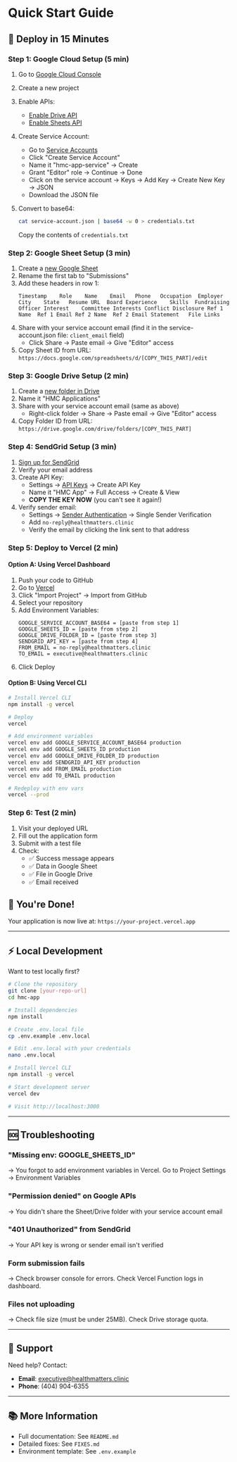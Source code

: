 # Quick Start Guide

## 🚀 Deploy in 15 Minutes

### Step 1: Google Cloud Setup (5 min)

1. Go to [Google Cloud Console](https://console.cloud.google.com/)
2. Create a new project
3. Enable APIs:
   - [Enable Drive API](https://console.cloud.google.com/apis/library/drive.googleapis.com)
   - [Enable Sheets API](https://console.cloud.google.com/apis/library/sheets.googleapis.com)
4. Create Service Account:
   - Go to [Service Accounts](https://console.cloud.google.com/iam-admin/serviceaccounts)
   - Click "Create Service Account"
   - Name it "hmc-app-service" → Create
   - Grant "Editor" role → Continue → Done
   - Click on the service account → Keys → Add Key → Create New Key → JSON
   - Download the JSON file

5. Convert to base64:
   ```bash
   cat service-account.json | base64 -w 0 > credentials.txt
   ```
   Copy the contents of `credentials.txt`

### Step 2: Google Sheet Setup (3 min)

1. Create a [new Google Sheet](https://sheets.google.com/)
2. Rename the first tab to "Submissions"
3. Add these headers in row 1:
   ```
   Timestamp	Role	Name	Email	Phone	Occupation	Employer	City	State	Resume URL	Board Experience	Skills	Fundraising	Officer Interest	Committee Interests	Conflict Disclosure	Ref 1 Name	Ref 1 Email	Ref 2 Name	Ref 2 Email	Statement	File Links
   ```
4. Share with your service account email (find it in the service-account.json file: `client_email` field)
   - Click Share → Paste email → Give "Editor" access
5. Copy Sheet ID from URL: `https://docs.google.com/spreadsheets/d/[COPY_THIS_PART]/edit`

### Step 3: Google Drive Setup (2 min)

1. Create a [new folder in Drive](https://drive.google.com/)
2. Name it "HMC Applications"
3. Share with your service account email (same as above)
   - Right-click folder → Share → Paste email → Give "Editor" access
4. Copy Folder ID from URL: `https://drive.google.com/drive/folders/[COPY_THIS_PART]`

### Step 4: SendGrid Setup (3 min)

1. [Sign up for SendGrid](https://signup.sendgrid.com/)
2. Verify your email address
3. Create API Key:
   - Settings → [API Keys](https://app.sendgrid.com/settings/api_keys) → Create API Key
   - Name it "HMC App" → Full Access → Create & View
   - **COPY THE KEY NOW** (you can't see it again!)
4. Verify sender email:
   - Settings → [Sender Authentication](https://app.sendgrid.com/settings/sender_auth) → Single Sender Verification
   - Add `no-reply@healthmatters.clinic`
   - Verify the email by clicking the link sent to that address

### Step 5: Deploy to Vercel (2 min)

#### Option A: Using Vercel Dashboard
1. Push your code to GitHub
2. Go to [Vercel](https://vercel.com/)
3. Click "Import Project" → Import from GitHub
4. Select your repository
5. Add Environment Variables:
   ```
   GOOGLE_SERVICE_ACCOUNT_BASE64 = [paste from step 1]
   GOOGLE_SHEETS_ID = [paste from step 2]
   GOOGLE_DRIVE_FOLDER_ID = [paste from step 3]
   SENDGRID_API_KEY = [paste from step 4]
   FROM_EMAIL = no-reply@healthmatters.clinic
   TO_EMAIL = executive@healthmatters.clinic
   ```
6. Click Deploy

#### Option B: Using Vercel CLI
```bash
# Install Vercel CLI
npm install -g vercel

# Deploy
vercel

# Add environment variables
vercel env add GOOGLE_SERVICE_ACCOUNT_BASE64 production
vercel env add GOOGLE_SHEETS_ID production
vercel env add GOOGLE_DRIVE_FOLDER_ID production
vercel env add SENDGRID_API_KEY production
vercel env add FROM_EMAIL production
vercel env add TO_EMAIL production

# Redeploy with env vars
vercel --prod
```

### Step 6: Test (2 min)

1. Visit your deployed URL
2. Fill out the application form
3. Submit with a test file
4. Check:
   - ✅ Success message appears
   - ✅ Data in Google Sheet
   - ✅ File in Google Drive
   - ✅ Email received

## 🎉 You're Done!

Your application is now live at: `https://your-project.vercel.app`

---

## ⚡ Local Development

Want to test locally first?

```bash
# Clone the repository
git clone [your-repo-url]
cd hmc-app

# Install dependencies
npm install

# Create .env.local file
cp .env.example .env.local

# Edit .env.local with your credentials
nano .env.local

# Install Vercel CLI
npm install -g vercel

# Start development server
vercel dev

# Visit http://localhost:3000
```

---

## 🆘 Troubleshooting

### "Missing env: GOOGLE_SHEETS_ID"
→ You forgot to add environment variables in Vercel. Go to Project Settings → Environment Variables

### "Permission denied" on Google APIs
→ You didn't share the Sheet/Drive folder with your service account email

### "401 Unauthorized" from SendGrid
→ Your API key is wrong or sender email isn't verified

### Form submission fails
→ Check browser console for errors. Check Vercel Function logs in dashboard.

### Files not uploading
→ Check file size (must be under 25MB). Check Drive storage quota.

---

## 📱 Support

Need help? Contact:
- **Email**: executive@healthmatters.clinic
- **Phone**: (404) 904-6355

---

## 📚 More Information

- Full documentation: See `README.md`
- Detailed fixes: See `FIXES.md`
- Environment template: See `.env.example`
